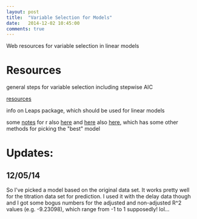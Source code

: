 ```yaml
---
layout: post
title:  "Variable Selection for Models"
date:   2014-12-02 10:45:00
comments: true
---
```

Web resources for variable selection in linear models
 
# Resources

general steps for variable selection including stepwise AIC

[resources](http://www.statmethods.net/stats/regression.html)

info on Leaps package, which should be used for linear models

some [notes](http://web.as.uky.edu/statistics/users/pbreheny/760/S11/notes/2-22.pdf) for r
also [here](http://www2.hawaii.edu/~taylor/z632/Rbestsubsets.pdf)
and [here](http://www.stat.columbia.edu/~martin/W2024/R10.pdf)
also [here](http://rstudio-pubs-static.s3.amazonaws.com/2897_9220b21cfc0c43a396ff9abf122bb351.html), which has some other methods for picking the "best" model


# Updates:

## 12/05/14
So I've picked a model based on the original data set. It works pretty well for the titration data set for prediction. I used it with the delay data though and I got some bogus numbers for the adjusted and non-adjusted R^2 values (e.g. -9.23098), which range from -1 to 1 supposedly! lol...

